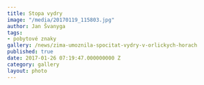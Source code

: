 ```yaml
---
title: Stopa vydry
image: "/media/20170119_115803.jpg"
author: Jan Švanyga
tags:
- pobytové znaky
gallery: /news/zima-umoznila-spocitat-vydry-v-orlickych-horach
published: true
date: 2017-01-26 07:19:47.000000000 Z
category: gallery
layout: photo
---
```


